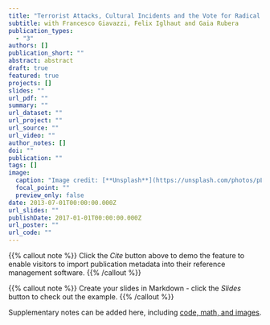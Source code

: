 ```yaml
---
title: "Terrorist Attacks, Cultural Incidents and the Vote for Radical Right Parties: Analyzing Text from Twitter"
subtitle: with Francesco Giavazzi, Felix Iglhaut and Gaia Rubera
publication_types:
  - "3"
authors: []
publication_short: ""
abstract: abstract
draft: true
featured: true
projects: []
slides: ""
url_pdf: ""
summary: ""
url_dataset: ""
url_project: ""
url_source: ""
url_video: ""
author_notes: []
doi: ""
publication: ""
tags: []
image:
  caption: "Image credit: [**Unsplash**](https://unsplash.com/photos/pLCdAaMFLTE)"
  focal_point: ""
  preview_only: false
date: 2013-07-01T00:00:00.000Z
url_slides: ""
publishDate: 2017-01-01T00:00:00.000Z
url_poster: ""
url_code: ""
---
```


{{% callout note %}}
Click the *Cite* button above to demo the feature to enable visitors to import publication metadata into their reference management software.
{{% /callout %}}

{{% callout note %}}
Create your slides in Markdown - click the *Slides* button to check out the example.
{{% /callout %}}

Supplementary notes can be added here, including [code, math, and images](https://wowchemy.com/docs/writing-markdown-latex/).
